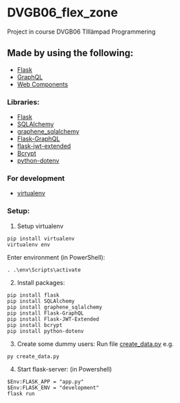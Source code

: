 # DVGB06_flex_zone
Project in course DVGB06 TIllämpad Programmering

## Made by using the following:
* [Flask](https://flask.palletsprojects.com/en/2.0.x/)
* [GraphQL](https://graphql.org/)
* [Web Components](https://developer.mozilla.org/en-US/docs/Web/Web_Components)

### Libraries:
* [Flask](https://flask.palletsprojects.com/en/2.0.x/)
* [SQLAlchemy](https://pypi.org/project/SQLAlchemy/)
* [graphene_sqlalchemy](https://docs.graphene-python.org/projects/sqlalchemy/en/latest/)
* [Flask-GraphQL](https://pypi.org/project/Flask-GraphQL/)
* [flask-jwt-extended](https://pypi.org/project/Flask-JWT-Extended/)
* [Bcrypt](https://pypi.org/project/bcrypt/)
* [python-dotenv](https://pypi.org/project/python-dotenv/)

### For development
* [virtualenv](https://pypi.org/project/virtualenv/)


### Setup:

1. Setup virtualenv

```
pip install virtualenv
virtualenv env
```
Enter environment (in PowerShell):
```
. .\env\Scripts\activate
```
2. Install packages:

```
pip install flask
pip install SQLAlchemy
pip install graphene_sqlalchemy
pip install Flask-GraphQL
pip install Flask-JWT-Extended
pip install bcrypt
pip install python-dotenv
```
3. Create some dummy users:
Run file [create_data.py](create_data.py)  e.g. 

```
py create_data.py
```
4. Start flask-server:
(in Powershell)
```
$Env:FLASK_APP = "app.py"
$Env:FLASK_ENV = "development"
flask run
```
